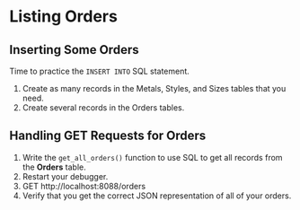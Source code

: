 # Listing Orders

## Inserting Some Orders

Time to practice the `INSERT INTO` SQL statement.

1. Create as many records in the Metals, Styles, and Sizes tables that you need.
1. Create several records in the Orders tables.

## Handling GET Requests for Orders

1. Write the `get_all_orders()` function to use SQL to get all records from the **Orders** table.
1. Restart your debugger.
1. GET http://localhost:8088/orders
1. Verify that you get the correct JSON representation of all of your orders.
